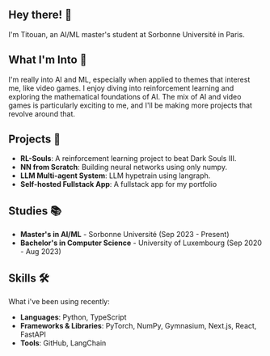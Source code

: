 ## Hey there! 👋

I'm Titouan, an AI/ML master's student at Sorbonne Université in Paris.

## What I'm Into 🌟

I'm really into AI and ML, especially when applied to themes that interest me, like video games. 
I enjoy diving into reinforcement learning and exploring the mathematical foundations of AI.
The mix of AI and video games is particularly exciting to me, and I'll be making more projects that revolve around that.

## Projects 🚀

- **RL-Souls**: A reinforcement learning project to beat Dark Souls III.
- **NN from Scratch**: Building neural networks using only numpy.
- **LLM Multi-agent System**: LLM hypetrain using langraph.
- **Self-hosted Fullstack App**: A fullstack app for my portfolio

## Studies 📚

- **Master's in AI/ML** - Sorbonne Université (Sep 2023 - Present)
- **Bachelor's in Computer Science** - University of Luxembourg (Sep 2020 - Aug 2023)

## Skills 🛠️

What i've been using recently:
- **Languages**: Python, TypeScript
- **Frameworks & Libraries**: PyTorch, NumPy, Gymnasium, Next.js, React, FastAPI
- **Tools**: GitHub, LangChain
